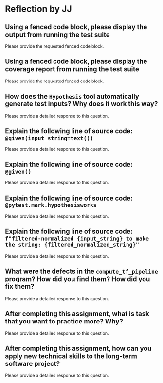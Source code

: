 # Reflection by JJ

## Using a fenced code block, please display the output from running the test suite

Please provide the requested fenced code block.

## Using a fenced code block, please display the coverage report from running the test suite

Please provide the requested fenced code block.

## How does the `Hypothesis` tool automatically generate test inputs? Why does it work this way?

Please provide a detailed response to this question.

## Explain the following line of source code: `@given(input_string=text())`

Please provide a detailed response to this question.

## Explain the following line of source code: `@given()`

Please provide a detailed response to this question.

## Explain the following line of source code: `@pytest.mark.hypothesisworks`

Please provide a detailed response to this question.

## Explain the following line of source code: `f"filtered-normalized {input_string} to make the string: {filtered_normalized_string}"`

Please provide a detailed response to this question.

## What were the defects in the `compute_tf_pipeline` program? How did you find them? How did you fix them?

Please provide a detailed response to this question.

## After completing this assignment, what is task that you want to practice more? Why?

Please provide a detailed response to this question.

## After completing this assignment, how can you apply new technical skills to the long-term software project?

Please provide a detailed response to this question.
